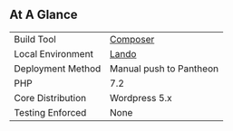 ## At A Glance
|   |   |
|---|---|
| Build Tool | <a href='https://getcomposer.org/download/'>Composer</a> |
| Local Environment | <a href='https://github.com/lando/lando/releases'>Lando</a> |
| Deployment Method | Manual push to Pantheon |
| PHP | 7.2 |
| Core Distribution | Wordpress 5.x |
| Testing Enforced | None |

